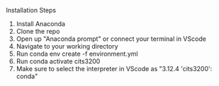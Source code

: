 Installation Steps
1. Install Anaconda
2. Clone the repo
3. Open up "Anaconda prompt" or connect your terminal in VScode
4. Navigate to your working directory
5. Run conda env create -f environment.yml
6. Run conda activate cits3200
7. Make sure to select the interpreter in VScode as "3.12.4 'cits3200': conda"
